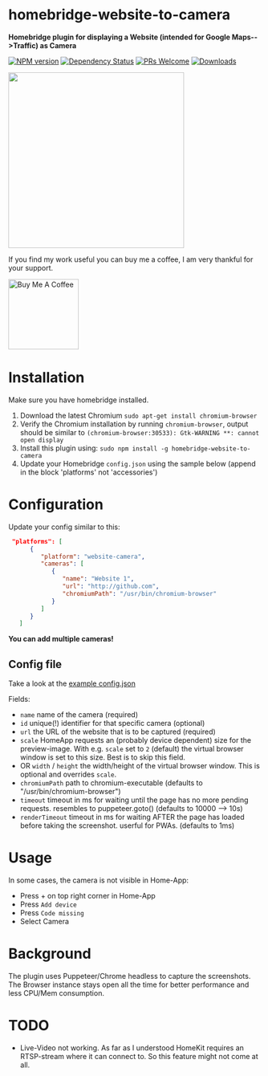 # homebridge-website-to-camera

**Homebridge plugin for displaying a Website (intended for Google Maps-->Traffic) as Camera**

[![NPM version](https://badge.fury.io/js/homebridge-website-to-camera.svg)](https://npmjs.org/package/homebridge-website-to-camera) [![Dependency Status](https://david-dm.org/werthdavid/homebridge-website-to-camera.svg)](https://david-dm.org/werthdavid/homebridge-website-to-camera) [![PRs Welcome](https://img.shields.io/badge/PRs-welcome-brightgreen.svg)](http://makeapullrequest.com) [![Downloads](https://img.shields.io/npm/dm/homebridge-website-to-camera.svg)](https://npmjs.org/package/homebridge-website-to-camera)


<img width="350" src="https://werthdavid.github.io/homebridge-website-to-camera/sample.png">



If you find my work useful you can buy me a coffee, I am very thankful for your support. 

<a href="https://www.buymeacoffee.com/werthdavid" target="_blank"><img width="140" src="https://bmc-cdn.nyc3.digitaloceanspaces.com/BMC-button-images/custom_images/orange_img.png" alt="Buy Me A Coffee"></a>

# Installation

Make sure you have homebridge installed.

1. Download the latest Chromium `sudo apt-get install chromium-browser`
2. Verify the Chromium installation by running `chromium-browser`, output should be similar to `(chromium-browser:30533): Gtk-WARNING **: cannot open display`
3. Install this plugin using: `sudo npm install -g homebridge-website-to-camera`
4. Update your Homebridge `config.json` using the sample below (append in the block 'platforms' not 'accessories')


# Configuration

Update your config similar to this:
```json
 "platforms": [
      {
         "platform": "website-camera",
         "cameras": [
            {
               "name": "Website 1",
               "url": "http://github.com",
               "chromiumPath": "/usr/bin/chromium-browser"
            }
         ]
      }
   ]
```

**You can add multiple cameras!**

## Config file


Take a look at the <a href="config.example.json">example config.json</a>


Fields:

* `name` name of the camera (required)
* `id` unique(!) identifier for that specific camera (optional)
* `url` the URL of the website that is to be captured (required)
* `scale` HomeApp requests an (probably device dependent) size for the preview-image. 
With e.g. `scale` set to `2` (default) the virtual browser window is set to this size. Best is to skip this field.
* OR `width` / `height` the width/height of the virtual browser window. This is optional and overrides `scale`.
* `chromiumPath` path to chromium-executable (defaults to "/usr/bin/chromium-browser")
* `timeout` timeout in ms for waiting until the page has no more pending requests. resembles to puppeteer.goto() (defaults to 10000 --> 10s)
* `renderTimeout` timeout in ms for waiting AFTER the page has loaded before taking the screenshot. userful for PWAs. (defaults to 1ms)


# Usage

In some cases, the camera is not visible in Home-App:
* Press + on top right corner in Home-App
* Press `Add device`
* Press `Code missing`
* Select Camera

# Background

The plugin uses Puppeteer/Chrome headless to capture the screenshots. The Browser instance stays open all the time for better performance and less CPU/Mem consumption.

# TODO

* Live-Video not working. As far as I understood HomeKit requires an RTSP-stream where it can connect to. So this feature might not come at all.